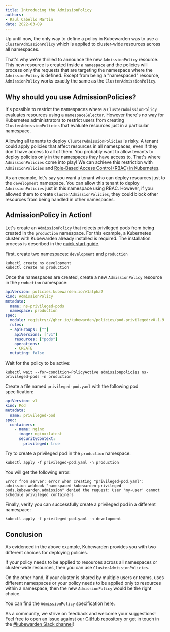 ```yaml
---
title: Introducing the AdmissionPolicy
authors:
- Raul Cabello Martin
date: 2022-03-09
---
```


Up until now, the only way to define a policy in Kubewarden was to use a `ClusterAdmissionPolicy` which is applied to cluster-wide resources across all namespaces.

That's why we're thrilled to announce the new `AdmissionPolicy` resource. This new resource is created inside a `namespace` and the policies will process only the requests that are targeting the namespace where the `AdmissionPolicy` is defined. Except from being a "namespaced" resource, `AdmissionPolicy` works exactly the same as the `ClusterAdmissionPolicy`.

## Why should you use AdmissionPolicies?

It's possible to restrict the namespaces where a `ClusterAdmissionPolicy` evaluates resources using a `namespaceSelector`. However there's no way for Kubernetes administrators to restrict users from creating `ClusterAdmissionPolicies` that evaluate resources just in a particular namespace. 

Allowing all tenants to deploy `ClusterAdmissionPolicies` is risky. A tenant could apply policies that affect resources in all namespaces, even if they don't have access to all of them.
You probably want to allow tenants to deploy policies only in the namespaces they have access to. That's where `AdmissionPolicies` come into play! We can achieve this restriction with `AdmissionPolicies` and [Role-Based Access Control (RBAC) in Kubernetes](https://kubernetes.io/docs/reference/access-authn-authz/rbac/).

As an example, let's say you want a tenant who can deploy resources just to the `development` namespace. You can allow this tenant to deploy `AdmissionPolicies` just in this namespace using RBAC. However, if you allowed them to create `ClusterAdmissionPolicies`, they could block other resources from being handled in other namespaces.

## AdmissionPolicy in Action!

Let's create an `AdmissionPolicy` that rejects privileged pods from being created in the `production` namespace.
For this example, a Kubernetes cluster with Kubewarden already installed is required. The installation process is described in the [quick start guide](https://docs.kubewarden.io/quick-start.html).

First, create two namespaces: `development` and `production`

```
kubectl create ns development 
kubectl create ns production
```

Once the namespaces are created, create a new `AdmissionPolicy` resource in the `production` namespace:

```yaml
apiVersion: policies.kubewarden.io/v1alpha2
kind: AdmissionPolicy
metadata:
  name: ns-privileged-pods
  namespace: production
spec:
  module: registry://ghcr.io/kubewarden/policies/pod-privileged:v0.1.9
  rules:
  - apiGroups: [""]
    apiVersions: ["v1"]
    resources: ["pods"]
    operations:
    - CREATE
  mutating: false

```

Wait for the policy to be active:

```
kubectl wait --for=condition=PolicyActive admissionpolicies ns-privileged-pods -n production
```

Create a file named `privileged-pod.yaml` with the following pod specification:

```yaml
apiVersion: v1
kind: Pod
metadata:
  name: privileged-pod
spec:
  containers:
    - name: nginx
      image: nginx:latest
      securityContext:
        privileged: true
```

Try to create a privileged pod in the `production` namespace:
```
kubectl apply -f privileged-pod.yaml -n production
```

You will get the following error:

```
Error from server: error when creating "privileged-pod.yaml": admission webhook "namespaced-kubewarden-privileged-pods.kubewarden.admission" denied the request: User 'my-user' cannot schedule privileged containers
```

Finally, verify you can successfully create a privileged pod in a different namespace:

```
kubectl apply -f privileged-pod.yaml -n development
```

## Conclusion

As evidenced in the above example, Kubewarden provides you with two different choices for deploying policies.

If your policy needs to be applied to resources across all namespaces or cluster-wide resources, then you can use `ClusterAdmissionPolicies`. 

On the other hand, if your cluster is shared by multiple users or teams, uses different namespaces or your policy needs to be applied only to resources within a namespace, then the new `AdmissionPolicy` would be the right choice.

You can find the `AdmissionPolicy` specification [here](https://github.com/kubewarden/kubewarden-controller/blob/e0433fc3774d06dcf5e08bf2c600ad0117b89448/docs/crds/README.asciidoc#admissionpolicy).

As a community, we strive on feedback and welcome your suggestions! Feel free to open an issue against our
[GitHub repository](https://github.com/kubewarden/kubewarden-controller) or get in
touch in the [#kubewarden Slack channel](https://kubernetes.slack.com/archives/C01T3GTC3L7)!

